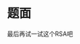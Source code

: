 <!--
 * @Author: y3s
 * @LastEditors: y3s
 * @email: y3sss@foxmail.com
 * @Date: 2022-05-01 11:58:51
 * @LastEditTime: 2022-05-01 12:15:29
 * @motto: keep learning makes u strong
-->
# 题面

最后再试一试这个RSA吧
